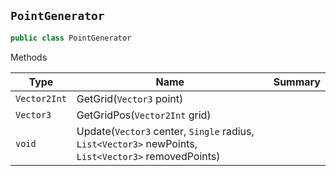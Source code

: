 ## `PointGenerator`

```csharp
public class PointGenerator

```

Methods

| Type | Name | Summary | 
| --- | --- | --- | 
| `Vector2Int` | GetGrid(`Vector3` point) |  | 
| `Vector3` | GetGridPos(`Vector2Int` grid) |  | 
| `void` | Update(`Vector3` center, `Single` radius, `List<Vector3>` newPoints, `List<Vector3>` removedPoints) |  | 


